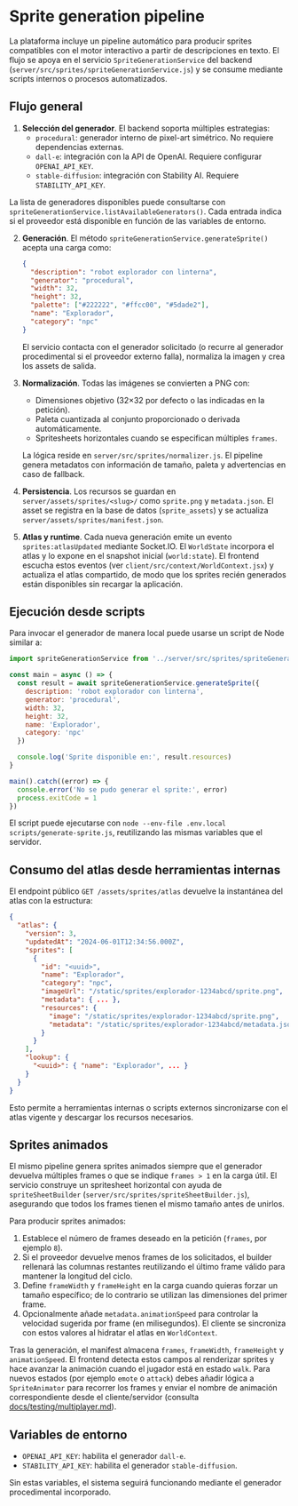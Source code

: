 # Sprite generation pipeline

La plataforma incluye un pipeline automático para producir sprites compatibles con el motor interactivo a partir de descripciones en texto. El flujo se apoya en el servicio `SpriteGenerationService` del backend (`server/src/sprites/spriteGenerationService.js`) y se consume mediante scripts internos o procesos automatizados.

## Flujo general

1. **Selección del generador**. El backend soporta múltiples estrategias:
   - `procedural`: generador interno de pixel-art simétrico. No requiere dependencias externas.
   - `dall-e`: integración con la API de OpenAI. Requiere configurar `OPENAI_API_KEY`.
   - `stable-diffusion`: integración con Stability AI. Requiere `STABILITY_API_KEY`.

  La lista de generadores disponibles puede consultarse con `spriteGenerationService.listAvailableGenerators()`. Cada entrada indica si el proveedor está disponible en función de las variables de entorno.

2. **Generación**. El método `spriteGenerationService.generateSprite()` acepta una carga como:

   ```json
   {
     "description": "robot explorador con linterna",
     "generator": "procedural",
     "width": 32,
     "height": 32,
     "palette": ["#222222", "#ffcc00", "#5dade2"],
     "name": "Explorador",
     "category": "npc"
   }
   ```

   El servicio contacta con el generador solicitado (o recurre al generador procedimental si el proveedor externo falla), normaliza la imagen y crea los assets de salida.

3. **Normalización**. Todas las imágenes se convierten a PNG con:
   - Dimensiones objetivo (32×32 por defecto o las indicadas en la petición).
   - Paleta cuantizada al conjunto proporcionado o derivada automáticamente.
   - Spritesheets horizontales cuando se especifican múltiples `frames`.

   La lógica reside en `server/src/sprites/normalizer.js`. El pipeline genera metadatos con información de tamaño, paleta y advertencias en caso de fallback.

4. **Persistencia**. Los recursos se guardan en `server/assets/sprites/<slug>/` como `sprite.png` y `metadata.json`. El asset se registra en la base de datos (`sprite_assets`) y se actualiza `server/assets/sprites/manifest.json`.

5. **Atlas y runtime**. Cada nueva generación emite un evento `sprites:atlasUpdated` mediante Socket.IO. El `WorldState` incorpora el atlas y lo expone en el snapshot inicial (`world:state`). El frontend escucha estos eventos (ver `client/src/context/WorldContext.jsx`) y actualiza el atlas compartido, de modo que los sprites recién generados están disponibles sin recargar la aplicación.

## Ejecución desde scripts

Para invocar el generador de manera local puede usarse un script de Node similar a:

```js
import spriteGenerationService from '../server/src/sprites/spriteGenerationService.js'

const main = async () => {
  const result = await spriteGenerationService.generateSprite({
    description: 'robot explorador con linterna',
    generator: 'procedural',
    width: 32,
    height: 32,
    name: 'Explorador',
    category: 'npc'
  })

  console.log('Sprite disponible en:', result.resources)
}

main().catch((error) => {
  console.error('No se pudo generar el sprite:', error)
  process.exitCode = 1
})
```

El script puede ejecutarse con `node --env-file .env.local scripts/generate-sprite.js`, reutilizando las mismas variables que el servidor.

## Consumo del atlas desde herramientas internas

El endpoint público `GET /assets/sprites/atlas` devuelve la instantánea del atlas con la estructura:

```json
{
  "atlas": {
    "version": 3,
    "updatedAt": "2024-06-01T12:34:56.000Z",
    "sprites": [
      {
        "id": "<uuid>",
        "name": "Explorador",
        "category": "npc",
        "imageUrl": "/static/sprites/explorador-1234abcd/sprite.png",
        "metadata": { ... },
        "resources": {
          "image": "/static/sprites/explorador-1234abcd/sprite.png",
          "metadata": "/static/sprites/explorador-1234abcd/metadata.json"
        }
      }
    ],
    "lookup": {
      "<uuid>": { "name": "Explorador", ... }
    }
  }
}
```

Esto permite a herramientas internas o scripts externos sincronizarse con el atlas vigente y descargar los recursos necesarios.

## Sprites animados

El mismo pipeline genera sprites animados siempre que el generador devuelva múltiples frames o que se indique `frames > 1` en la carga útil. El servicio construye un spritesheet horizontal con ayuda de `spriteSheetBuilder` (`server/src/sprites/spriteSheetBuilder.js`), asegurando que todos los frames tienen el mismo tamaño antes de unirlos.

Para producir sprites animados:

1. Establece el número de frames deseado en la petición (`frames`, por ejemplo `8`).
2. Si el proveedor devuelve menos frames de los solicitados, el builder rellenará las columnas restantes reutilizando el último frame válido para mantener la longitud del ciclo.
3. Define `frameWidth` y `frameHeight` en la carga cuando quieras forzar un tamaño específico; de lo contrario se utilizan las dimensiones del primer frame.
4. Opcionalmente añade `metadata.animationSpeed` para controlar la velocidad sugerida por frame (en milisegundos). El cliente se sincroniza con estos valores al hidratar el atlas en `WorldContext`.

Tras la generación, el manifest almacena `frames`, `frameWidth`, `frameHeight` y `animationSpeed`. El frontend detecta estos campos al renderizar sprites y hace avanzar la animación cuando el jugador está en estado `walk`. Para nuevos estados (por ejemplo `emote` o `attack`) debes añadir lógica a `SpriteAnimator` para recorrer los frames y enviar el nombre de animación correspondiente desde el cliente/servidor (consulta [docs/testing/multiplayer.md](testing/multiplayer.md)).

## Variables de entorno

- `OPENAI_API_KEY`: habilita el generador `dall-e`.
- `STABILITY_API_KEY`: habilita el generador `stable-diffusion`.

Sin estas variables, el sistema seguirá funcionando mediante el generador procedimental incorporado.
